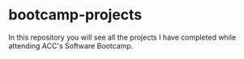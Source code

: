 # bootcamp-projects
In this repository you will see all the projects I have completed while attending ACC's Software Bootcamp.

